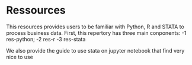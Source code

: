 # Ressources
This resources provides users to be familiar with Python, R and STATA to process business data. First, this repertory has three main conponents:
 -1 res-python;
 -2 res-r
 -3 res-stata

We also provide the guide to use stata on jupyter notebook that find very nice to use
